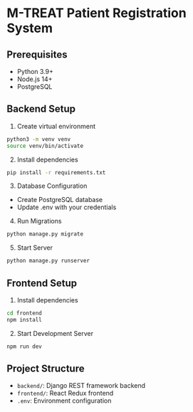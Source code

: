 # M-TREAT Patient Registration System

## Prerequisites

- Python 3.9+
- Node.js 14+
- PostgreSQL

## Backend Setup

1. Create virtual environment

```bash
python3 -m venv venv
source venv/bin/activate
```

2. Install dependencies

```bash
pip install -r requirements.txt
```

3. Database Configuration

- Create PostgreSQL database
- Update .env with your credentials

4. Run Migrations

```bash
python manage.py migrate
```

5. Start Server

```bash
python manage.py runserver
```

## Frontend Setup

1. Install dependencies

```bash
cd frontend
npm install
```

2. Start Development Server

```bash
npm run dev
```

## Project Structure

- `backend/`: Django REST framework backend
- `frontend/`: React Redux frontend
- `.env`: Environment configuration
